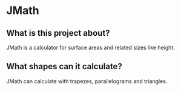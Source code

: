 # JMath

## What is this project about?

JMath is a calculator for surface areas and related sizes like height.

## What shapes can it calculate?

JMath can calculate with trapezes, parallelograms and triangles.
